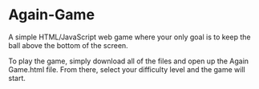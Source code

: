 # Again-Game
A simple HTML/JavaScript web game where your only goal is to keep the ball above the bottom of the screen.

To play the game, simply download all of the files and open up the Again Game.html file. From there, select your difficulty level and the game will start.
